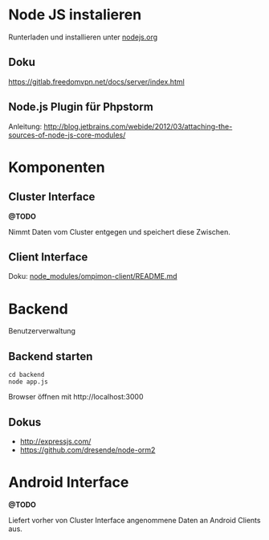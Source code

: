 # Node JS instalieren

Runterladen und installieren unter [nodejs.org](http://nodejs.org/)

## Doku
https://gitlab.freedomvpn.net/docs/server/index.html


## Node.js Plugin für Phpstorm ##

Anleitung: http://blog.jetbrains.com/webide/2012/03/attaching-the-sources-of-node-js-core-modules/



# Komponenten #

## Cluster Interface ##
__@TODO__

Nimmt Daten vom Cluster entgegen und speichert diese Zwischen.

## Client Interface ##

Doku: [node_modules/ompimon-client/README.md](https://gitlab.freedomvpn.net/swp/server/tree/master/node_modules/ompimon-client/README.md)


# Backend #

Benutzerverwaltung

## Backend starten ##

    cd backend
    node app.js

Browser öffnen mit http://localhost:3000




## Dokus ##

* http://expressjs.com/
* https://github.com/dresende/node-orm2


# Android Interface #
__@TODO__

Liefert vorher von Cluster Interface angenommene Daten an Android Clients aus.